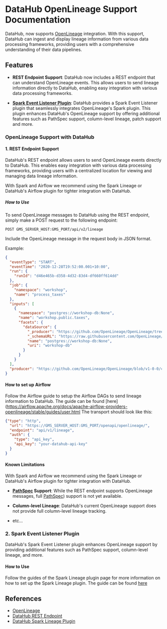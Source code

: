 # DataHub OpenLineage Support Documentation ##

DataHub, now supports [OpenLineage](https://openlineage.io/) integration. With this support, DataHub can ingest and display lineage information from various data processing frameworks, providing users with a comprehensive understanding of their data pipelines.

## Features

- **REST Endpoint Support**: DataHub now includes a REST endpoint that can understand OpenLineage events. This allows users to send lineage information directly to DataHub, enabling easy integration with various data processing frameworks.

- **[Spark Event Listener Plugin](https://datahubproject.io/docs/metadata-integration/java/spark-lineage-beta)**: DataHub provides a Spark Event Listener plugin that seamlessly integrates OpenLineage's Spark plugin. This plugin enhances DataHub's OpenLineage support by offering additional features such as PathSpec support, column-level lineage, patch support and more.

### OpenLineage Support with DataHub

#### 1. REST Endpoint Support

DataHub's REST endpoint allows users to send OpenLineage events directly to DataHub. This enables easy integration with various data processing frameworks, providing users with a centralized location for viewing and managing data lineage information.

With Spark and Airflow we recommend using the Spark Lineage or DataHub's Airflow plugin for tighter integration with DataHub.

##### How to Use

To send OpenLineage messages to DataHub using the REST endpoint, simply make a POST request to the following endpoint:

```
POST GMS_SERVER_HOST:GMS_PORT/api/v2/lineage
```

Include the OpenLineage message in the request body in JSON format.

Example:

```json
{
  "eventType": "START",
  "eventTime": "2020-12-28T19:52:00.001+10:00",
  "run": {
    "runId": "d46e465b-d358-4d32-83d4-df660ff614dd"
  },
  "job": {
    "namespace": "workshop",
    "name": "process_taxes"
  },
  "inputs": [
    {
      "namespace": "postgres://workshop-db:None",
      "name": "workshop.public.taxes",
      "facets": {
        "dataSource": {
          "_producer": "https://github.com/OpenLineage/OpenLineage/tree/0.10.0/integration/airflow",
          "_schemaURL": "https://raw.githubusercontent.com/OpenLineage/OpenLineage/main/spec/OpenLineage.json#/definitions/DataSourceDatasetFacet",
          "name": "postgres://workshop-db:None",
          "uri": "workshop-db"
        }
      }
    }
  ],
  "producer": "https://github.com/OpenLineage/OpenLineage/blob/v1-0-0/client"
}
```
#### How to set up Airflow
Follow the Airflow guide to setup the Airflow DAGs to send lineage information to DataHub. The guide can be found [here](https://airflow.apache.org/docs/apache-airflow-providers-openlineage/stable/guides/user.html
The transport should look like this:
```json
{"type": "http",
  "url": "https://GMS_SERVER_HOST:GMS_PORT/openapi/openlineage/",
  "endpoint": "api/v1/lineage",
  "auth": {
    "type": "api_key",
    "api_key": "your-datahub-api-key"
  }
}
```

#### Known Limitations
With Spark and Airflow we recommend using the Spark Lineage or DataHub's Airflow plugin for tighter integration with DataHub.

- **[PathSpec](https://datahubproject.io/docs/metadata-integration/java/spark-lineage-beta/#configuring-hdfs-based-dataset-urns) Support**: While the REST endpoint supports OpenLineage messages, full [PathSpec](https://datahubproject.io/docs/metadata-integration/java/spark-lineage-beta/#configuring-hdfs-based-dataset-urns)) support is not yet available.

- **Column-level Lineage**: DataHub's current OpenLineage support does not provide full column-level lineage tracking.
- etc...
### 2. Spark Event Listener Plugin

DataHub's Spark Event Listener plugin enhances OpenLineage support by providing additional features such as PathSpec support, column-level lineage, and more.

#### How to Use

Follow the guides of the Spark Lineage plugin page for more information on how to set up the Spark Lineage plugin. The guide can be found [here](https://datahubproject.io/docs/metadata-integration/java/spark-lineage-beta)

## References

- [OpenLineage](https://openlineage.io/)
- [DataHub REST Endpoint](https://datahubproject.io/docs/metadata-integration/rest-api)
- [DataHub Spark Lineage Plugin](https://datahubproject.io/docs/metadata-integration/java/spark-lineage-beta)
